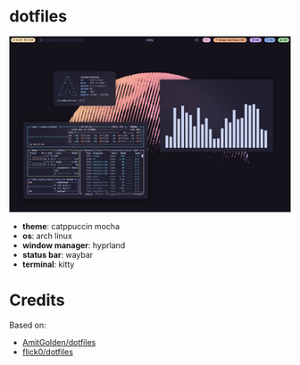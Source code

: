 # dotfiles

![screenshot](screenshot.png)

- **theme**: catppuccin mocha
- **os**: arch linux
- **window manager**: hyprland
- **status bar**: waybar 
- **terminal**: kitty

# Credits
Based on:
- [AmitGolden/dotfiles](https://github.com/AmitGolden/dotfiles/tree/559d0fd26a22010f8e1eaf20af1d39b9db6c0d7e)
- [flick0/dotfiles](https://github.com/flick0/dotfiles/tree/702facf3bc3bce37991efdba6efb68c7477ea770)

